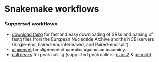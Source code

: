 # Snakemake workflows
### Supported workflows
* [download fastq](https://github.com/vanheeringen-lab/snakemake-workflows/tree/master/workflows/download_fastq) for fast and easy downloading of SRAs and parsing of fastq files from the European Nucleotide Archive and the NCBI servers (Single-end, Paired-end interleaved, and Paired-end split).
* [alignment](https://github.com/vanheeringen-lab/snakemake-workflows/tree/master/workflows/alignment) for alignment of samples against an assembly.
* [call peaks](https://github.com/vanheeringen-lab/snakemake-workflows/tree/master/workflows/call_peaks) for peak calling (supported peak callers: [macs2](https://github.com/taoliu/MACS) & [genrich](https://github.com/jsh58/Genrich))